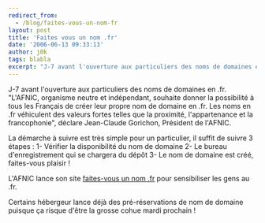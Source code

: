 ```yaml
---
redirect_from:
  - /blog/faites-vous-un-nom-fr
layout: post
title: 'Faites vous un nom .fr'
date: '2006-06-13 09:33:13'
author: j0k
tags: blabla
excerpt: "J-7 avant l'ouverture aux particuliers des noms de domaines en .fr.     \n&quot;L'AFNIC, organisme neutre et indépendant, souhaite donner la possibilité à tous les Français de créer leur propre nom de domaine en .fr. Les noms en .fr véhiculent des valeurs fortes telles que la proximité, l'appartenance et la francophonie&quot;, déclare Jean-Claude Gorichon,      …"
---
```


J-7 avant l'ouverture aux particuliers des noms de domaines en .fr.
&quot;L'AFNIC, organisme neutre et indépendant, souhaite donner la possibilité à tous les Français de créer leur propre nom de domaine en .fr. Les noms en .fr véhiculent des valeurs fortes telles que la proximité, l'appartenance et la francophonie&quot;, déclare Jean-Claude Gorichon, Président de l'AFNIC.

La démarche à suivre est très simple pour un particulier, il suffit de suivre 3 étapes :   1- Vérifier la disponibilité du nom de domaine   2- Le bureau d'enregistrement qui se chargera du dépôt   3- Le nom de domaine est créé, faites-vous plaisir !

L'AFNIC lance son site [faites-vous un nom .fr](http://www.faites-vous-un-nom.fr/) pour sensibiliser les gens au .fr.

Certains hébergeur lance déjà des pré-réservations de nom de domaine puisque ça risque d'être la grosse cohue mardi prochain !
